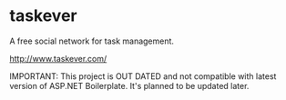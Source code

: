 taskever
========

A free social network for task management.

http://www.taskever.com/

IMPORTANT: This project is OUT DATED and not compatible with latest version of ASP.NET Boilerplate. It's planned to be updated later.

